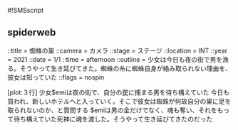 #!SMSscript

## spiderweb

::title = 蜘蛛の巣
::camera = カメラ
::stage = ステージ
::location = INT
::year = 2021
::date = 1/1
::time = afternoon
::outline = 少女は今日も夜の街で男を漁る。そうやって生き延びてきた。蜘蛛の糸に蜘蛛自身が絡み取られない理由を、彼女は知っていた
::flags = nospin

[plot:３行]
少女$emiは夜の街で、自分の罠に捕まる男を待ち構えていた
今日も買われ、新しいホテルへと入っていく。そこで彼女は蜘蛛が何故自分の巣に足を取られないのか、と質問する
$emiは男の金だけでなく、魂も奪い、それをもって待ち構えていた死神に魂を渡した。そうやって生き延びてきたのだった

